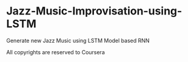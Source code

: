 # Jazz-Music-Improvisation-using-LSTM
Generate new Jazz Music using LSTM Model based RNN

All copyrights are reserved to Coursera
